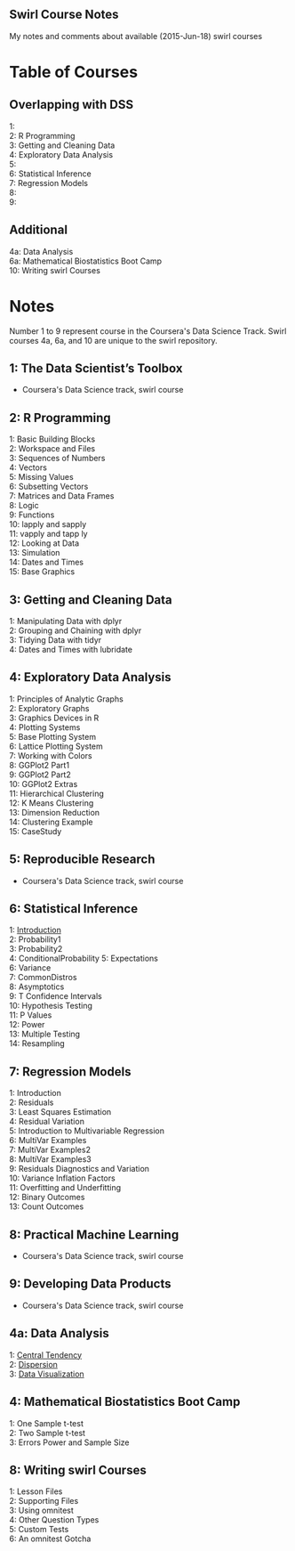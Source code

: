 Swirl Course Notes
----

My notes and comments about available (2015-Jun-18) swirl courses

# Table of Courses

## Overlapping with DSS

  1:   
  2: R Programming    
  3: Getting and Cleaning Data   
  4: Exploratory Data Analysis   
  5:   
  6: Statistical Inference   
  7: Regression Models   
  8:   
  9:   

## Additional  
  4a: Data Analysis    
  6a: Mathematical Biostatistics Boot Camp    
  10: Writing swirl Courses    
 
 
# Notes
Number 1 to 9 represent course in the Coursera's Data Science Track. Swirl courses 4a, 6a, and 10 are unique to the swirl repository. 

## 1: The Data Scientist’s Toolbox
- Coursera's Data Science track, swirl course 
 
## 2: R Programming
  1: Basic Building Blocks        
  2: Workspace and Files       
  3: Sequences of Numbers         
  4: Vectors                   
  5: Missing Values              
  6: Subsetting Vectors       
  7: Matrices and Data Frames    
  8: Logic                   
  9: Functions                 
  10: lapply and sapply       
  11: vapply and tapp ly         
  12: Looking at Data         
  13: Simulation                
  14: Dates and Times         
  15: Base Graphics 

  
## 3: Getting and Cleaning Data
  1: Manipulating Data with dplyr  
  2: Grouping and Chaining with dplyr  
  3: Tidying Data with tidyr  
  4: Dates and Times with lubridate  

## 4: Exploratory Data Analysis
  1: Principles of Analytic Graphs   
  2: Exploratory Graphs           
  3: Graphics Devices in R           
  4: Plotting Systems             
  5: Base Plotting System            
  6: Lattice Plotting System      
  7: Working with Colors             
  8: GGPlot2 Part1                
  9: GGPlot2 Part2                  
  10: GGPlot2 Extras               
  11: Hierarchical Clustering        
  12: K Means Clustering           
  13: Dimension Reduction            
  14: Clustering Example           
  15: CaseStudy 
  

## 5: Reproducible Research 
- Coursera's Data Science track, swirl course   

## 6: Statistical Inference
  1: [Introduction](https://github.com/swirldev/swirl_courses/blob/master/Statistical_Inference/Introduction/lesson)               
  2: Probability1          
  3: Probability2             
  4: ConditionalProbability
  5: Expectations             
  6: Variance              
  7: CommonDistros            
  8: Asymptotics           
  9: T Confidence Intervals  
  10: Hypothesis Testing    
  11: P Values                
  12: Power                 
  13: Multiple Testing        
  14: Resampling  

## 7: Regression Models  
  1: Introduction  
  2: Residuals  
  3: Least Squares Estimation  
  4: Residual Variation  
  5: Introduction to Multivariable Regression  
  6: MultiVar Examples  
  7: MultiVar Examples2  
  8: MultiVar Examples3  
  9: Residuals Diagnostics and Variation  
  10: Variance Inflation Factors  
  11: Overfitting and Underfitting   
  12: Binary Outcomes  
  13: Count Outcomes   
  
## 8:  Practical Machine Learning
- Coursera's Data Science track, swirl course 

##  9: Developing Data Products
- Coursera's Data Science track, swirl course   
  
## 4a: Data Analysis
  1: [Central Tendency](https://github.com/swirldev/swirl_courses/blob/master/Data_Analysis/Central_Tendency/lesson.yaml)   
  2: [Dispersion ](https://github.com/swirldev/swirl_courses/blob/master/Data_Analysis/Dispersion/lesson.yaml)  
  3: [Data Visualization](https://github.com/swirldev/swirl_courses/blob/master/Data_Analysis/Data_Visualization/lesson.yaml)  

## 4: Mathematical Biostatistics Boot Camp
  1: One Sample t-test  
  2: Two Sample t-test  
  3: Errors Power and Sample Size 

## 8: Writing swirl Courses
  1: Lesson Files  
  2: Supporting Files  
  3: Using omnitest  
  4: Other Question Types  
  5: Custom Tests  
  6: An omnitest Gotcha   
 
 
 
 
 
 
 
 
 
 
